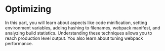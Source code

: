 # Optimizing

In this part, you will learn about aspects like code minification, setting environment variables, adding hashing to filenames, webpack manifest, and analyzing build statistics. Understanding these techniques allows you to reach production level output. You also learn about tuning webpack performance.
